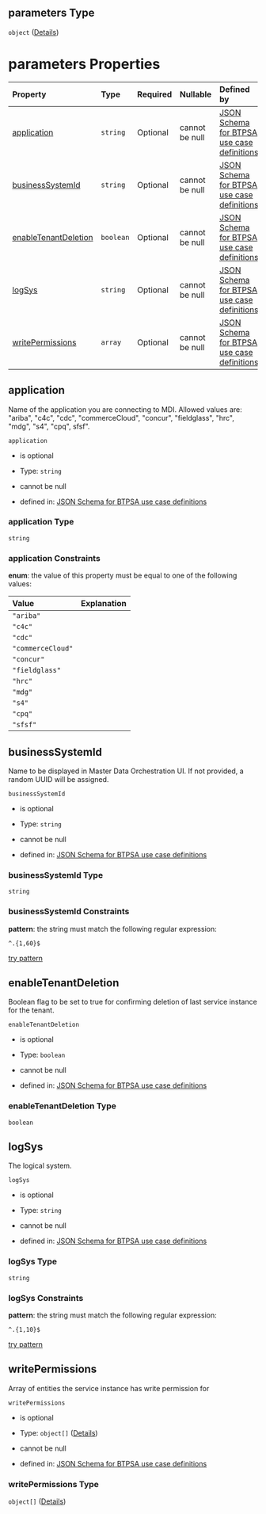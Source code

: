 ## parameters Type

`object` ([Details](btpsa-usecase-properties-services-items-allof-1-then-allof-84-then-allof-1-then-properties-parameters.md))

# parameters Properties

| Property                                      | Type      | Required | Nullable       | Defined by                                                                                                                                                                                                                                                                                                                  |
| :-------------------------------------------- | :-------- | :------- | :------------- | :-------------------------------------------------------------------------------------------------------------------------------------------------------------------------------------------------------------------------------------------------------------------------------------------------------------------------- |
| [application](#application)                   | `string`  | Optional | cannot be null | [JSON Schema for BTPSA use case definitions](btpsa-usecase-properties-services-items-allof-1-then-allof-84-then-allof-1-then-properties-parameters-properties-application.md "undefined#/properties/services/items/allOf/1/then/allOf/84/then/allOf/1/then/properties/parameters/properties/application")                   |
| [businessSystemId](#businesssystemid)         | `string`  | Optional | cannot be null | [JSON Schema for BTPSA use case definitions](btpsa-usecase-properties-services-items-allof-1-then-allof-84-then-allof-1-then-properties-parameters-properties-businesssystemid.md "undefined#/properties/services/items/allOf/1/then/allOf/84/then/allOf/1/then/properties/parameters/properties/businessSystemId")         |
| [enableTenantDeletion](#enabletenantdeletion) | `boolean` | Optional | cannot be null | [JSON Schema for BTPSA use case definitions](btpsa-usecase-properties-services-items-allof-1-then-allof-84-then-allof-1-then-properties-parameters-properties-enabletenantdeletion.md "undefined#/properties/services/items/allOf/1/then/allOf/84/then/allOf/1/then/properties/parameters/properties/enableTenantDeletion") |
| [logSys](#logsys)                             | `string`  | Optional | cannot be null | [JSON Schema for BTPSA use case definitions](btpsa-usecase-properties-services-items-allof-1-then-allof-84-then-allof-1-then-properties-parameters-properties-logsys.md "undefined#/properties/services/items/allOf/1/then/allOf/84/then/allOf/1/then/properties/parameters/properties/logSys")                             |
| [writePermissions](#writepermissions)         | `array`   | Optional | cannot be null | [JSON Schema for BTPSA use case definitions](btpsa-usecase-properties-services-items-allof-1-then-allof-84-then-allof-1-then-properties-parameters-properties-writepermissions.md "undefined#/properties/services/items/allOf/1/then/allOf/84/then/allOf/1/then/properties/parameters/properties/writePermissions")         |

## application

Name of the application you are connecting to MDI. Allowed values are: "ariba", "c4c", "cdc", "commerceCloud", "concur", "fieldglass", "hrc", "mdg", "s4", "cpq", sfsf".

`application`

*   is optional

*   Type: `string`

*   cannot be null

*   defined in: [JSON Schema for BTPSA use case definitions](btpsa-usecase-properties-services-items-allof-1-then-allof-84-then-allof-1-then-properties-parameters-properties-application.md "undefined#/properties/services/items/allOf/1/then/allOf/84/then/allOf/1/then/properties/parameters/properties/application")

### application Type

`string`

### application Constraints

**enum**: the value of this property must be equal to one of the following values:

| Value             | Explanation |
| :---------------- | :---------- |
| `"ariba"`         |             |
| `"c4c"`           |             |
| `"cdc"`           |             |
| `"commerceCloud"` |             |
| `"concur"`        |             |
| `"fieldglass"`    |             |
| `"hrc"`           |             |
| `"mdg"`           |             |
| `"s4"`            |             |
| `"cpq"`           |             |
| `"sfsf"`          |             |

## businessSystemId

Name to be displayed in Master Data Orchestration UI. If not provided, a random UUID will be assigned.

`businessSystemId`

*   is optional

*   Type: `string`

*   cannot be null

*   defined in: [JSON Schema for BTPSA use case definitions](btpsa-usecase-properties-services-items-allof-1-then-allof-84-then-allof-1-then-properties-parameters-properties-businesssystemid.md "undefined#/properties/services/items/allOf/1/then/allOf/84/then/allOf/1/then/properties/parameters/properties/businessSystemId")

### businessSystemId Type

`string`

### businessSystemId Constraints

**pattern**: the string must match the following regular expression:&#x20;

```regexp
^.{1,60}$
```

[try pattern](https://regexr.com/?expression=%5E.%7B1%2C60%7D%24 "try regular expression with regexr.com")

## enableTenantDeletion

Boolean flag to be set to true for confirming deletion of last service instance for the tenant.

`enableTenantDeletion`

*   is optional

*   Type: `boolean`

*   cannot be null

*   defined in: [JSON Schema for BTPSA use case definitions](btpsa-usecase-properties-services-items-allof-1-then-allof-84-then-allof-1-then-properties-parameters-properties-enabletenantdeletion.md "undefined#/properties/services/items/allOf/1/then/allOf/84/then/allOf/1/then/properties/parameters/properties/enableTenantDeletion")

### enableTenantDeletion Type

`boolean`

## logSys

The logical system.

`logSys`

*   is optional

*   Type: `string`

*   cannot be null

*   defined in: [JSON Schema for BTPSA use case definitions](btpsa-usecase-properties-services-items-allof-1-then-allof-84-then-allof-1-then-properties-parameters-properties-logsys.md "undefined#/properties/services/items/allOf/1/then/allOf/84/then/allOf/1/then/properties/parameters/properties/logSys")

### logSys Type

`string`

### logSys Constraints

**pattern**: the string must match the following regular expression:&#x20;

```regexp
^.{1,10}$
```

[try pattern](https://regexr.com/?expression=%5E.%7B1%2C10%7D%24 "try regular expression with regexr.com")

## writePermissions

Array of entities the service instance has write permission for

`writePermissions`

*   is optional

*   Type: `object[]` ([Details](btpsa-usecase-properties-services-items-allof-1-then-allof-84-then-allof-1-then-properties-parameters-properties-writepermissions-items.md))

*   cannot be null

*   defined in: [JSON Schema for BTPSA use case definitions](btpsa-usecase-properties-services-items-allof-1-then-allof-84-then-allof-1-then-properties-parameters-properties-writepermissions.md "undefined#/properties/services/items/allOf/1/then/allOf/84/then/allOf/1/then/properties/parameters/properties/writePermissions")

### writePermissions Type

`object[]` ([Details](btpsa-usecase-properties-services-items-allof-1-then-allof-84-then-allof-1-then-properties-parameters-properties-writepermissions-items.md))
